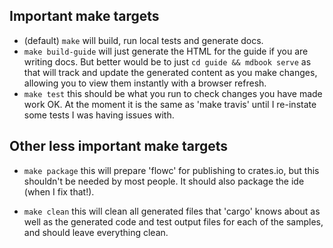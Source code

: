 ## Important make targets
- (default) ```make``` will build, run local tests and generate docs.
- ```make build-guide``` will just generate the HTML for the guide if you are writing docs. But better
would be to just ```cd guide && mdbook serve``` as that will track and update the generated content as 
you make changes, allowing you to view them instantly with a browser refresh.
- ```make test``` this should be what you run to check changes you have made work OK. At the moment it is the 
same as 'make travis' until I re-instate some tests I was having issues with.

## Other less important make targets
- ```make package``` this will prepare 'flowc' for publishing to crates.io, but this shouldn't be needed by 
most people. It should also package the ide (when I fix that!).

- ```make clean``` this will clean all generated files that 'cargo' knows about as well as the generated code and test 
output files for each of the samples, and should leave everything clean.
